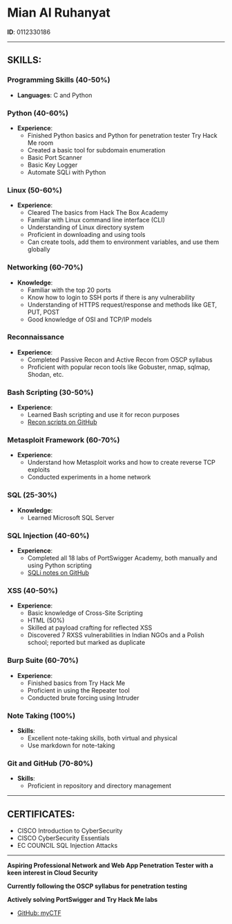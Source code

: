 # Mian Al Ruhanyat

**ID**: 0112330186

---

## SKILLS:

### Programming Skills (40-50%)
- **Languages**: C and Python

### Python (40-60%)
- **Experience**:
  - Finished Python basics and Python for penetration tester Try Hack Me room
  - Created a basic tool for subdomain enumeration
  - Basic Port Scanner
  - Basic Key Logger
  - Automate SQLi with Python

### Linux (50-60%)
- **Experience**:
  - Cleared The basics from Hack The Box Academy
  - Familiar with Linux command line interface (CLI)
  - Understanding of Linux directory system
  - Proficient in downloading and using tools
  - Can create tools, add them to environment variables, and use them globally

### Networking (60-70%)
- **Knowledge**:
  - Familiar with the top 20 ports
  - Know how to login to SSH ports if there is any vulnerability
  - Understanding of HTTPS request/response and methods like GET, PUT, POST
  - Good knowledge of OSI and TCP/IP models

### Reconnaissance
- **Experience**:
  - Completed Passive Recon and Active Recon from OSCP syllabus
  - Proficient with popular recon tools like Gobuster, nmap, sqlmap, Shodan, etc.

### Bash Scripting (30-50%)
- **Experience**:
  - Learned Bash scripting and use it for recon purposes
  - [Recon scripts on GitHub](https://github.com/Ruhanyat-994/bash/tree/master/Learning)

### Metasploit Framework (60-70%)
- **Experience**:
  - Understand how Metasploit works and how to create reverse TCP exploits
  - Conducted experiments in a home network

### SQL (25-30%)
- **Knowledge**:
  - Learned Microsoft SQL Server

### SQL Injection (40-60%)
- **Experience**:
  - Completed all 18 labs of PortSwigger Academy, both manually and using Python scripting
  - [SQLi notes on GitHub](https://github.com/Ruhanyat-994/web_academy_sqli_lab)

### XSS (40-50%)
- **Experience**:
  - Basic knowledge of Cross-Site Scripting
  - HTML (50%)
  - Skilled at payload crafting for reflected XSS
  - Discovered 7 RXSS vulnerabilities in Indian NGOs and a Polish school; reported but marked as duplicate

### Burp Suite (60-70%)
- **Experience**:
  - Finished basics from Try Hack Me
  - Proficient in using the Repeater tool
  - Conducted brute forcing using Intruder

### Note Taking (100%)
- **Skills**:
  - Excellent note-taking skills, both virtual and physical
  - Use markdown for note-taking

### Git and GitHub (70-80%)
- **Skills**:
  - Proficient in repository and directory management

---

## CERTIFICATES:
- CISCO Introduction to CyberSecurity
- CISCO CyberSecurity Essentials
- EC COUNCIL SQL Injection Attacks

---

**Aspiring Professional Network and Web App Penetration Tester with a keen interest in Cloud Security**

**Currently following the OSCP syllabus for penetration testing**

**Actively solving PortSwigger and Try Hack Me labs**
- [GitHub: myCTF](https://github.com/Ruhanyat-994/myCTF)
